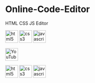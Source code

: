 # Online-Code-Editor

HTML CSS JS Editor

[<img src='https://cdn.jsdelivr.net/npm/simple-icons@3.0.1/icons/html5.svg' alt='html5' height='40'>](https://raw.githubusercontent.com/devicons/devicon/master/icons/html5/html5-original-wordmark.svg)  [<img src='https://cdn.jsdelivr.net/npm/simple-icons@3.0.1/icons/css3.svg' alt='css3' height='40'>](https://raw.githubusercontent.com/devicons/devicon/master/icons/css3/css3-original-wordmark.svg)  [<img src='https://cdn.jsdelivr.net/npm/simple-icons@3.0.1/icons/javascript.svg' alt='javascript' height='40'>](https://raw.githubusercontent.com/devicons/devicon/master/icons/javascript/javascript-original.svg)  

[<img src='https://cdn.jsdelivr.net/npm/simple-icons@3.0.1/icons/youtube.svg' alt='YouTube' height='40'>](https://www.youtube.com/channel/https://www.youtube.com/@compactlms) 

[<img src='https://cdn.jsdelivr.net/npm/simple-icons@3.0.1/icons/html5.svg' alt='html5' height='40'>](https://raw.githubusercontent.com/devicons/devicon/master/icons/html5/html5-original-wordmark.svg)  [<img src='https://cdn.jsdelivr.net/npm/simple-icons@3.0.1/icons/css3.svg' alt='css3' height='40'>](https://raw.githubusercontent.com/devicons/devicon/master/icons/css3/css3-original-wordmark.svg)  [<img src='https://cdn.jsdelivr.net/npm/simple-icons@3.0.1/icons/javascript.svg' alt='javascript' height='40'>](https://raw.githubusercontent.com/devicons/devicon/master/icons/javascript/javascript-original.svg)
